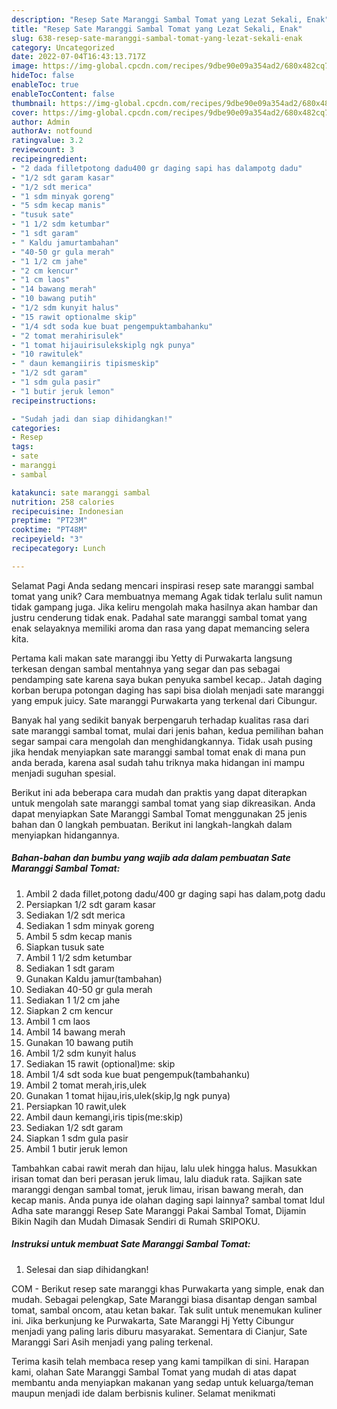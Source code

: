 ```yaml
---
description: "Resep Sate Maranggi Sambal Tomat yang Lezat Sekali, Enak"
title: "Resep Sate Maranggi Sambal Tomat yang Lezat Sekali, Enak"
slug: 638-resep-sate-maranggi-sambal-tomat-yang-lezat-sekali-enak
category: Uncategorized
date: 2022-07-04T16:43:13.717Z
image: https://img-global.cpcdn.com/recipes/9dbe90e09a354ad2/680x482cq70/sate-maranggi-sambal-tomat-foto-resep-utama.jpg
hideToc: false
enableToc: true
enableTocContent: false
thumbnail: https://img-global.cpcdn.com/recipes/9dbe90e09a354ad2/680x482cq70/sate-maranggi-sambal-tomat-foto-resep-utama.jpg
cover: https://img-global.cpcdn.com/recipes/9dbe90e09a354ad2/680x482cq70/sate-maranggi-sambal-tomat-foto-resep-utama.jpg
author: Admin
authorAv: notfound
ratingvalue: 3.2
reviewcount: 3
recipeingredient:
- "2 dada filletpotong dadu400 gr daging sapi has dalampotg dadu"
- "1/2 sdt garam kasar"
- "1/2 sdt merica"
- "1 sdm minyak goreng"
- "5 sdm kecap manis"
- "tusuk sate"
- "1 1/2 sdm ketumbar"
- "1 sdt garam"
- " Kaldu jamurtambahan"
- "40-50 gr gula merah"
- "1 1/2 cm jahe"
- "2 cm kencur"
- "1 cm laos"
- "14 bawang merah"
- "10 bawang putih"
- "1/2 sdm kunyit halus"
- "15 rawit optionalme skip"
- "1/4 sdt soda kue buat pengempuktambahanku"
- "2 tomat merahirisulek"
- "1 tomat hijauirisulekskiplg ngk punya"
- "10 rawitulek"
- " daun kemangiiris tipismeskip"
- "1/2 sdt garam"
- "1 sdm gula pasir"
- "1 butir jeruk lemon"
recipeinstructions:

- "Sudah jadi dan siap dihidangkan!"
categories:
- Resep
tags:
- sate
- maranggi
- sambal

katakunci: sate maranggi sambal 
nutrition: 258 calories
recipecuisine: Indonesian
preptime: "PT23M"
cooktime: "PT48M"
recipeyield: "3"
recipecategory: Lunch

---
```



Selamat Pagi Anda sedang mencari inspirasi resep sate maranggi sambal tomat yang unik? Cara membuatnya memang Agak tidak terlalu sulit namun tidak gampang juga. Jika keliru mengolah maka hasilnya akan hambar dan justru cenderung tidak enak. Padahal sate maranggi sambal tomat yang enak selayaknya memiliki aroma dan rasa yang dapat memancing selera kita.


Pertama kali makan sate maranggi ibu Yetty di Purwakarta langsung terkesan dengan sambal mentahnya yang segar dan pas sebagai pendamping sate karena saya bukan penyuka sambel kecap.. Jatah daging korban berupa potongan daging has sapi bisa diolah menjadi sate maranggi yang empuk juicy. Sate maranggi Purwakarta yang terkenal dari Cibungur.

Banyak hal yang sedikit banyak berpengaruh terhadap kualitas rasa dari sate maranggi sambal tomat, mulai dari jenis bahan, kedua pemilihan bahan segar sampai cara mengolah dan menghidangkannya. Tidak usah pusing jika hendak menyiapkan sate maranggi sambal tomat enak di mana pun anda berada, karena asal sudah tahu triknya maka hidangan ini mampu menjadi suguhan spesial.


Berikut ini ada beberapa cara mudah dan praktis yang dapat diterapkan untuk mengolah sate maranggi sambal tomat yang siap dikreasikan. Anda dapat menyiapkan Sate Maranggi Sambal Tomat menggunakan 25 jenis bahan dan 0 langkah pembuatan. Berikut ini langkah-langkah dalam menyiapkan hidangannya.

<!--inarticleads1-->

##### Bahan-bahan dan bumbu yang wajib ada dalam pembuatan Sate Maranggi Sambal Tomat:

1. Ambil 2 dada fillet,potong dadu/400 gr daging sapi has dalam,potg dadu
1. Persiapkan 1/2 sdt garam kasar
1. Sediakan 1/2 sdt merica
1. Sediakan 1 sdm minyak goreng
1. Ambil 5 sdm kecap manis
1. Siapkan tusuk sate
1. Ambil 1 1/2 sdm ketumbar
1. Sediakan 1 sdt garam
1. Gunakan  Kaldu jamur(tambahan)
1. Sediakan 40-50 gr gula merah
1. Sediakan 1 1/2 cm jahe
1. Siapkan 2 cm kencur
1. Ambil 1 cm laos
1. Ambil 14 bawang merah
1. Gunakan 10 bawang putih
1. Ambil 1/2 sdm kunyit halus
1. Sediakan 15 rawit (optional)me: skip
1. Ambil 1/4 sdt soda kue buat pengempuk(tambahanku)
1. Ambil 2 tomat merah,iris,ulek
1. Gunakan 1 tomat hijau,iris,ulek(skip,lg ngk punya)
1. Persiapkan 10 rawit,ulek
1. Ambil  daun kemangi,iris tipis(me:skip)
1. Sediakan 1/2 sdt garam
1. Siapkan 1 sdm gula pasir
1. Ambil 1 butir jeruk lemon


Tambahkan cabai rawit merah dan hijau, lalu ulek hingga halus. Masukkan irisan tomat dan beri perasan jeruk limau, lalu diaduk rata. Sajikan sate maranggi dengan sambal tomat, jeruk limau, irisan bawang merah, dan kecap manis. Anda punya ide olahan daging sapi lainnya? sambal tomat Idul Adha sate maranggi Resep Sate Maranggi Pakai Sambal Tomat, Dijamin Bikin Nagih dan Mudah Dimasak Sendiri di Rumah SRIPOKU. 

<!--inarticleads2-->

##### Instruksi untuk membuat Sate Maranggi Sambal Tomat:


1. Selesai dan siap dihidangkan!

COM - Berikut resep sate maranggi khas Purwakarta yang simple, enak dan mudah. Sebagai pelengkap, Sate Maranggi biasa disantap dengan sambal tomat, sambal oncom, atau ketan bakar. Tak sulit untuk menemukan kuliner ini. Jika berkunjung ke Purwakarta, Sate Maranggi Hj Yetty Cibungur menjadi yang paling laris diburu masyarakat. Sementara di Cianjur, Sate Maranggi Sari Asih menjadi yang paling terkenal. 

Terima kasih telah membaca resep yang kami tampilkan di sini. Harapan kami, olahan Sate Maranggi Sambal Tomat yang mudah di atas dapat membantu anda menyiapkan makanan yang sedap untuk keluarga/teman maupun menjadi ide dalam berbisnis kuliner. Selamat menikmati
